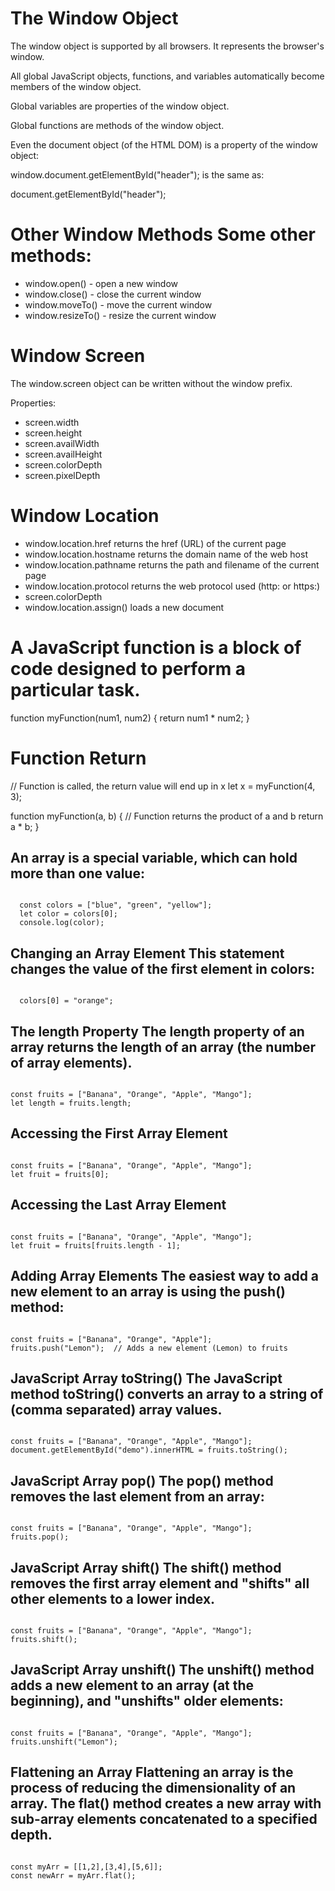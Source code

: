 <h1>The Window Object</h1>

The window object is supported by all browsers. It represents the browser's window.

All global JavaScript objects, functions, and variables automatically become members of the window object.

Global variables are properties of the window object.

Global functions are methods of the window object.

Even the document object (of the HTML DOM) is a property of the window object:

window.document.getElementById("header");
is the same as:

document.getElementById("header");


<h1>Other Window Methods
Some other methods:</h1>
<ul>
    <li>window.open() - open a new window</li>
    <li>window.close() - close the current window</li>
    <li>window.moveTo() - move the current window</li>
    <li>window.resizeTo() - resize the current window</ul>
</ul>


<h1>Window Screen</h1>
The window.screen object can be written without the window prefix.

Properties:

<ul>
    <li>screen.width</li>
    <li>screen.height</li>
    <li>screen.availWidth</li>
    <li>screen.availHeight</li>
    <li>screen.colorDepth</li>
    <li>screen.pixelDepth</li>
</ul>


<h1>Window Location</h1>
<ul>
    <li>window.location.href returns the href (URL) of the current page</li>
    <li>window.location.hostname returns the domain name of the web host</li>
    <li>window.location.pathname returns the path and filename of the current page</li>
    <li>window.location.protocol returns the web protocol used (http: or https:)</li>
    <li>screen.colorDepth</li>
    <li>window.location.assign() loads a new document</li>
</ul>


<h1>A JavaScript function is a block of code designed to perform a particular task.</h1>

function myFunction(num1, num2) {
  return num1 * num2;
}


<h1>Function Return</h1>
// Function is called, the return value will end up in x
let x = myFunction(4, 3);

function myFunction(a, b) {
// Function returns the product of a and b
  return a * b;
}


<h2> An array is a special variable, which can hold more than one value: </h2>

<code>
  const colors = ["blue", "green", "yellow"];
  let color = colors[0];
  console.log(color);
</code>

<h2>Changing an Array Element
This statement changes the value of the first element in colors:</h2>

<code>
  colors[0] = "orange";
</code>

<h2>The length Property
The length property of an array returns the length of an array (the number of array elements).</h2>

<code>
const fruits = ["Banana", "Orange", "Apple", "Mango"];
let length = fruits.length;
</code>

<h2>Accessing the First Array Element</h2>

<code>
const fruits = ["Banana", "Orange", "Apple", "Mango"];
let fruit = fruits[0];
</code>

<h2>Accessing the Last Array Element</h2>
<code>
const fruits = ["Banana", "Orange", "Apple", "Mango"];
let fruit = fruits[fruits.length - 1];
</code>

<h2>
Adding Array Elements
The easiest way to add a new element to an array is using the push() method:
</h2>

<code>
const fruits = ["Banana", "Orange", "Apple"];
fruits.push("Lemon");  // Adds a new element (Lemon) to fruits
</code>

<h2>
JavaScript Array toString()
The JavaScript method toString() converts an array to a string of (comma separated) array values.
</h2>

<code>
const fruits = ["Banana", "Orange", "Apple", "Mango"];
document.getElementById("demo").innerHTML = fruits.toString();
</code>

<h2>
JavaScript Array pop()
The pop() method removes the last element from an array:
</h2>

<code>
const fruits = ["Banana", "Orange", "Apple", "Mango"];
fruits.pop();
</code>

<h2>
JavaScript Array shift()
The shift() method removes the first array element and "shifts" all other elements to a lower index.
</h2>

<code>
const fruits = ["Banana", "Orange", "Apple", "Mango"];
fruits.shift();
</code>

<h2>JavaScript Array unshift()
The unshift() method adds a new element to an array (at the beginning), and "unshifts" older elements:</h2>
<code>
const fruits = ["Banana", "Orange", "Apple", "Mango"];
fruits.unshift("Lemon");
</code>

<h2>Flattening an Array
Flattening an array is the process of reducing the dimensionality of an array.
The flat() method creates a new array with sub-array elements concatenated to a specified depth.</h2>

<code>
const myArr = [[1,2],[3,4],[5,6]];
const newArr = myArr.flat();
</code>

























